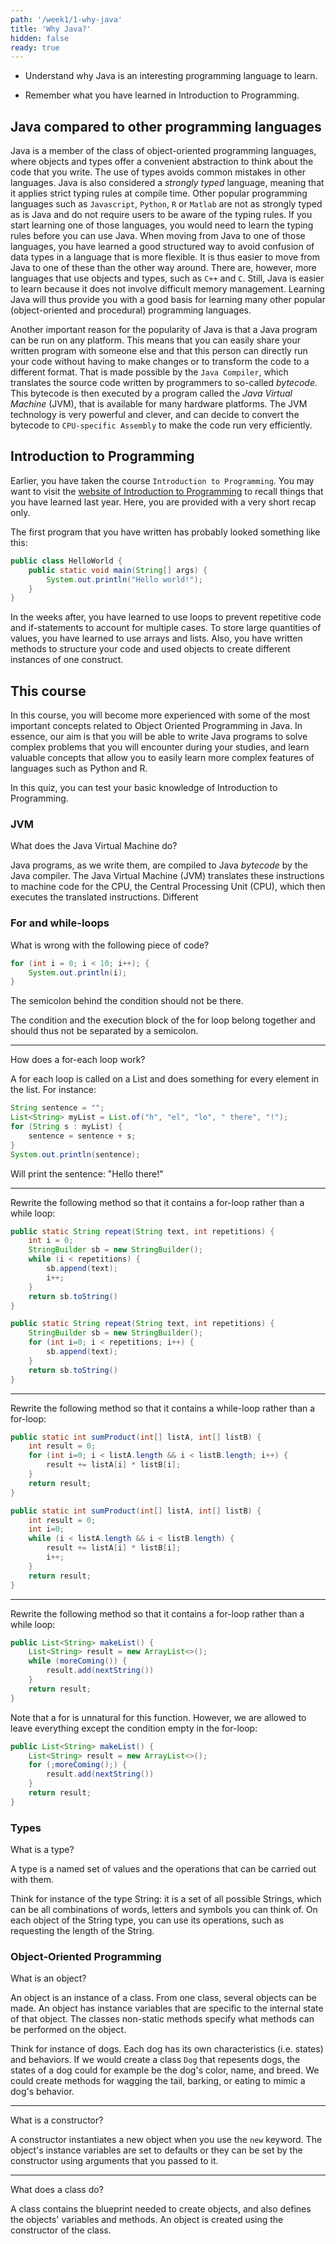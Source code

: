 ```yaml
---
path: '/week1/1-why-java'
title: 'Why Java?'
hidden: false
ready: true
---
```


<text-box variant='learningObjectives' name='Learning Objectives'>

- Understand why Java is an interesting programming language to learn.

- Remember what you have learned in Introduction to Programming.

</text-box>

## Java compared to other programming languages
Java is a member of the class of object-oriented programming languages, where objects and types offer a convenient abstraction to think about the code that you write. The use of types avoids common mistakes in other languages.
Java is also considered a *strongly typed* language, meaning that it applies strict typing rules at compile time.
Other popular programming languages such as `Javascript`, `Python`, `R` or `Matlab` are not as strongly typed as is Java and do not require users to be aware of the typing rules. If you start learning one of those languages, you would need to learn the typing rules before you can use Java. When moving from Java to one of those languages, you have learned a good structured way to avoid confusion of data types in a language that is more flexible. It is thus easier to move from Java to one of these than the other way around.
There are, however, more languages that use objects and types, such as `C++` and `C`. Still, Java is easier to learn because it does not involve difficult memory management.
Learning Java will thus provide you with a good basis for learning many other popular (object-oriented and procedural) programming languages.

Another important reason for the popularity of Java is that a Java program can be run on any platform. This means that you can easily share your written program with someone else and that this person can directly run your code without having to make changes or to transform the code to a different format. That is made possible by the `Java Compiler`, which translates the source code written by programmers to so-called *bytecode*. This bytecode is then executed by a program called the *Java Virtual Machine* (JVM), that is available for many hardware platforms. The JVM technology is very powerful and clever, and can decide to convert the bytecode to `CPU-specific Assembly` to make the code run very efficiently.

## Introduction to Programming
Earlier, you have taken the course `Introduction to Programming`. You may want to visit the [website of Introduction to Programming](https://feb21011.ese.eur.nl/) to recall things that you have learned last year. Here, you are provided with a very short recap only.

The first program that you have written has probably looked something like this:
```java
public class HelloWorld {
    public static void main(String[] args) {
        System.out.println("Hello world!");
    }
}
```

In the weeks after, you have learned to use loops to prevent repetitive code and if-statements to account for multiple cases. To store large quantities of values, you have learned to use arrays and lists. Also, you have written methods to structure your code and used objects to create different instances of one construct.

## This course
In this course, you will become more experienced with some of the most important concepts related to Object Oriented Programming in Java.
In essence, our aim is that you will be able to write Java programs to solve complex problems that you will encounter during your studies,
and learn valuable concepts that allow you to easily learn more complex features of languages such as Python and R.

<Exercise title="Recap Quiz">

In this quiz, you can test your basic knowledge of Introduction to Programming.

### JVM

What does the Java Virtual Machine do?

<Solution>

Java programs, as we write them, are compiled to Java *bytecode* by the Java compiler. The Java Virtual Machine (JVM) translates these instructions to machine code for the CPU, the Central Processing Unit (CPU), which then executes the translated instructions. Different

</Solution>


### For and while-loops

What is wrong with the following piece of code?

```java
for (int i = 0; i < 10; i++); {
    System.out.println(i);
}
```

<Solution>

The semicolon behind the condition should not be there.

The condition and the execution block of the for loop belong together and should thus not be separated by a semicolon.

</Solution>

---

How does a for-each loop work?

<Solution>

A for each loop is called on a List and does something for every element in the list.
For instance:

```java
String sentence = "";
List<String> myList = List.of("h", "el", "lo", " there", "!");
for (String s : myList) {
    sentence = sentence + s;
}
System.out.println(sentence);
```

Will print the sentence: "Hello there!"

</Solution>

---

Rewrite the following method so that it contains a for-loop rather than a while loop:

```java
public static String repeat(String text, int repetitions) {
    int i = 0;
    StringBuilder sb = new StringBuilder();
    while (i < repetitions) {
        sb.append(text);
        i++;
    }
    return sb.toString()
}
```

<Solution>

```java
public static String repeat(String text, int repetitions) {
    StringBuilder sb = new StringBuilder();
    for (int i=0; i < repetitions; i++) {
        sb.append(text);
    }
    return sb.toString()
}
```

</Solution>

---

Rewrite the following method so that it contains a while-loop rather than a for-loop:

```java
public static int sumProduct(int[] listA, int[] listB) {
    int result = 0;
    for (int i=0; i < listA.length && i < listB.length; i++) {
        result += listA[i] * listB[i];
    }
    return result;
}
```

<Solution>

```java
public static int sumProduct(int[] listA, int[] listB) {
    int result = 0;
    int i=0;
    while (i < listA.length && i < listB.length) {
        result += listA[i] * listB[i];
        i++;
    }
    return result;
}

```

</Solution>

---

Rewrite the following method so that it contains a for-loop rather than a while loop:

```java
public List<String> makeList() {
    List<String> result = new ArrayList<>();
    while (moreComing()) {
        result.add(nextString())
    }
    return result;
}
```

<Solution>

Note that a for is unnatural for this function. However, we are allowed to leave everything except the condition empty in the for-loop:

```java
public List<String> makeList() {
    List<String> result = new ArrayList<>();
    for (;moreComing();) {
        result.add(nextString())
    }
    return result;
}
```

</Solution>


### Types

What is a type?

<Solution>

A type is a named set of values and the operations that can be carried out with them.

Think for instance of the type String: it is a set of all possible Strings, which can be all combinations of words, letters and symbols you can think of. On each object of the String type, you can use its operations, such as requesting the length of the String.

</Solution>


### Object-Oriented Programming

What is an object?

<Solution>

An object is an instance of a class. From one class, several objects can be made. An object has instance variables that are specific to the internal state of that object. The classes non-static methods specify what methods can be performed on the object.

Think for instance of dogs. Each dog has its own characteristics (i.e. states) and behaviors. If we would create a class `Dog` that repesents dogs, the states of a dog could for example be the dog's color, name, and breed. We could create methods for wagging the tail, barking, or eating to mimic a dog's behavior.

</Solution>

---

What is a constructor?

<Solution>

A constructor instantiates a new object when you use the `new` keyword.
The object's instance variables are set to defaults or they can be set by the constructor using arguments that you passed to it.

</Solution>

---

What does a class do?

<Solution>

A class contains the blueprint needed to create objects, and also defines the objects' variables and methods. An object is created using the constructor of the class.

</Solution>

</Exercise>
